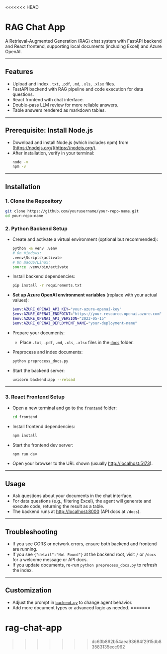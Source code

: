 <<<<<<< HEAD
# RAG Chat App

A Retrieval-Augmented Generation (RAG) chat system with FastAPI backend and React frontend, supporting local documents (including Excel) and Azure OpenAI.

---

## Features

- Upload and index `.txt`, `.pdf`, `.md`, `.xls`, `.xlsx` files.
- FastAPI backend with RAG pipeline and code execution for data questions.
- React frontend with chat interface.
- Double-pass LLM review for more reliable answers.
- Table answers rendered as markdown tables.

---

## Prerequisite: Install Node.js

- Download and install Node.js (which includes npm) from [https://nodejs.org/](https://nodejs.org/).
- After installation, verify in your terminal:
    ```bash
    node -v
    npm -v
    ```

---

## Installation

### 1. Clone the Repository

```bash
git clone https://github.com/yourusername/your-repo-name.git
cd your-repo-name
```

### 2. Python Backend Setup

- Create and activate a virtual environment (optional but recommended):

    ```bash
    python -m venv .venv
    # On Windows:
    .venv\Scripts\activate
    # On macOS/Linux:
    source .venv/bin/activate
    ```

- Install backend dependencies:

    ```bash
    pip install -r requirements.txt
    ```

- **Set up Azure OpenAI environment variables** (replace with your actual values):

    ```powershell
    $env:AZURE_OPENAI_API_KEY="your-azure-openai-key"
    $env:AZURE_OPENAI_ENDPOINT="https://your-resource.openai.azure.com"
    $env:AZURE_OPENAI_API_VERSION="2023-05-15"
    $env:AZURE_OPENAI_DEPLOYMENT_NAME="your-deployment-name"
    ```

- Prepare your documents:
    - Place `.txt`, `.pdf`, `.md`, `.xls`, `.xlsx` files in the [`docs`](docs) folder.

- Preprocess and index documents:

    ```bash
    python preprocess_docs.py
    ```

- Start the backend server:

    ```bash
    uvicorn backend:app --reload
    ```

---

### 3. React Frontend Setup

- Open a new terminal and go to the [`frontend`](frontend) folder:

    ```bash
    cd frontend
    ```

- Install frontend dependencies:

    ```bash
    npm install
    ```

- Start the frontend dev server:

    ```bash
    npm run dev
    ```

- Open your browser to the URL shown (usually [http://localhost:5173](http://localhost:5173)).

---

## Usage

- Ask questions about your documents in the chat interface.
- For data questions (e.g., filtering Excel), the agent will generate and execute code, returning the result as a table.
- The backend runs at [http://localhost:8000](http://localhost:8000) (API docs at `/docs`).

---

## Troubleshooting

- If you see CORS or network errors, ensure both backend and frontend are running.
- If you see `{"detail":"Not Found"}` at the backend root, visit `/` or `/docs` for a welcome message or API docs.
- If you update documents, re-run `python preprocess_docs.py` to refresh the index.

---

## Customization

- Adjust the prompt in [`backend.py`](backend.py) to change agent behavior.
- Add more document types or advanced logic as needed.
=======
# rag-chat-app
>>>>>>> dc63b862b54aea93684f2915db83583135ecc962
